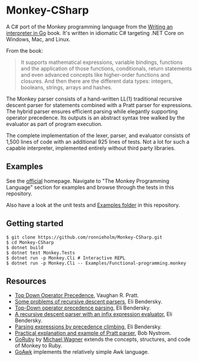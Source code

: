 # Monkey-CSharp

A C# port of the Monkey programming language from the [Writing an interpreter in
Go](https://interpreterbook.com) book. It's written in idiomatic C# targeting
.NET Core on Windows, Mac, and Linux.

From the book:

> It supports mathematical expressions, variable bindings, functions and the
> application of those functions, conditionals, return statements and even
> advanced concepts like higher-order functions and closures. And then there are
> the different data types: integers, booleans, strings, arrays and hashes.

The Monkey parser consists of a hand-written LL(1) traditional recursive descent
parser for statements combined with a Pratt parser for expressions. The hybrid
parser ensures efficient parsing while elegantly supporting operator precedence.
Its outputs is an abstract syntax tree walked by the evaluator as part of
program execution.

The complete implementation of the lexer, parser, and evaluator consists of
1,500 lines of code with an additional 925 lines of tests. Not a lot for such a
capable interpreter, implemented entirely without third party libraries.

## Examples

See the [official](https://interpreterbook.com) homepage. Navigate to "The
Monkey Programming Language" section for examples and browse through the tests
in this repository.

Also have a look at the unit tests and [Examples folder](Examples) in this
repository.

## Getting started

    $ git clone https://github.com/ronnieholm/Monkey-CSharp.git
    $ cd Monkey-CSharp
    $ dotnet build
    $ dotnet test Monkey.Tests
    $ dotnet run -p Monkey.Cli # Interactive REPL
    $ dotnet run -p Monkey.Cli -- Examples/Functional-programming.monkey

## Resources

- [Top Down Operator
  Precedence](https://web.archive.org/web/20151223215421/http://hall.org.ua/halls/wizzard/pdf/Vaughan.Pratt.TDOP.pdf),
  Vaughan R. Pratt.
- [Some problems of recursive descent parsers](https://eli.thegreenplace.net/2009/03/14/some-problems-of-recursive-descent-parsers), Eli Bendersky.
- [Top-Down operator precedence parsing](https://eli.thegreenplace.net/2010/01/02/top-down-operator-precedence-parsing), Eli Bendersky.
- [A recursive descent parser with an infix expression evaluator](https://eli.thegreenplace.net/2009/03/20/a-recursive-descent-parser-with-an-infix-expression-evaluator), Eli Bendersky.
- [Parsing expressions by precedence climbing](https://eli.thegreenplace.net/2012/08/02/parsing-expressions-by-precedence-climbing.html), Eli Bendersky.
- [Practical explanation and example of Pratt parser](http://journal.stuffwithstuff.com/2011/03/19/pratt-parsers-expression-parsing-made-easy), Bob Nystrom.
- [GoRuby](https://github.com/goruby/goruby) by [Michael
  Wagner](https://twitter.com/mitch000001) extends the concepts, structures, and
  code of Monkey to Ruby.
- [GoAwk](https://github.com/benhoyt/goawk) implements the relatively simple Awk language.
